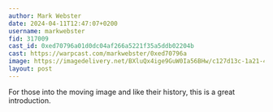 ```yaml
---
author: Mark Webster
date: 2024-04-11T12:47:07+0200
username: markwebster
fid: 317009
cast_id: 0xed70796a01d0dc04af266a5221f35a5ddb02204b
cast: https://warpcast.com/markwebster/0xed70796a
image: https://imagedelivery.net/BXluQx4ige9GuW0Ia56BHw/c127d13c-1a21-49e9-6ed8-70b5fa647700/original
layout: post
---
```

For those into the moving image and like their history, this is a great introduction.  

<img src='https://imagedelivery.net/BXluQx4ige9GuW0Ia56BHw/c127d13c-1a21-49e9-6ed8-70b5fa647700/original' alt='' referrerpolicy='no-referrer'/>